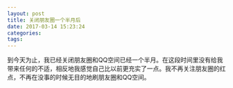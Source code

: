 ```yaml
---
layout: post
title: 关闭朋友圈一个半月后
date: 2017-03-14 15:23:24
categories: 
tags: 
---
```



到今天为止，我已经关闭朋友圈和QQ空间已经一个半月。在这段时间里没有给我带来任何的不适，相反地我感觉自己比以前更充实了一点。我不再关注朋友圈的红点，不再在没事的时候无目的地刷朋友圈和QQ空间。
